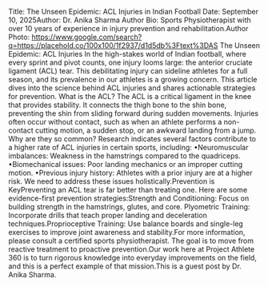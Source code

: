 Title: The Unseen Epidemic: ACL Injuries in Indian Football
Date: September 10, 2025Author: Dr. Anika Sharma
Author Bio: Sports Physiotherapist with over 10 years of experience in injury prevention and rehabilitation.Author Photo: https://www.google.com/search?q=https://placehold.co/100x100/1f2937/d1d5db%3Ftext%3DAS
The Unseen Epidemic: ACL Injuries
In the high-stakes world of Indian football, where every sprint and pivot counts, one injury looms large: the anterior cruciate ligament (ACL) tear. This debilitating injury can sideline athletes for a full season, and its prevalence in our athletes is a growing concern. This article dives into the science behind ACL injuries and shares actionable strategies for prevention.
What is the ACL?
The ACL is a critical ligament in the knee that provides stability. It connects the thigh bone to the shin bone, preventing the shin from sliding forward during sudden movements. Injuries often occur without contact, such as when an athlete performs a non-contact cutting motion, a sudden stop, or an awkward landing from a jump.
Why are they so common?
Research indicates several factors contribute to a higher rate of ACL injuries in certain sports, including:
•Neuromuscular imbalances: Weakness in the hamstrings compared to the quadriceps.
•Biomechanical issues: Poor landing mechanics or an improper cutting motion.
•Previous injury history: Athletes with a prior injury are at a higher risk.
We need to address these issues holistically.Prevention is KeyPreventing an ACL tear is far better than treating one. 
Here are some evidence-first prevention strategies:Strength and Conditioning: Focus on building strength in the hamstrings, glutes, and core.
Plyometric Training: Incorporate drills that teach proper landing and deceleration techniques.Proprioceptive Training: Use balance boards and single-leg exercises to improve joint awareness and stability.For more information, please consult a certified sports physiotherapist. 
The goal is to move from reactive treatment to proactive prevention.Our work here at Project Athlete 360 is to turn rigorous knowledge into everyday improvements on the field, and this is a perfect example of that mission.This is a guest post by Dr. Anika Sharma.

